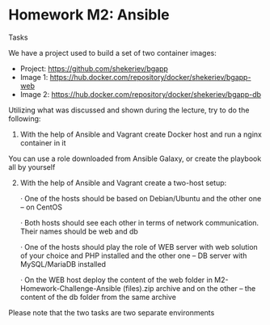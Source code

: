 

# Homework M2: Ansible

Tasks

We have a project used to build a set of two container images: 

- Project: https://github.com/shekeriev/bgapp 
- Image 1: https://hub.docker.com/repository/docker/shekeriev/bgapp-web 
- Image 2: https://hub.docker.com/repository/docker/shekeriev/bgapp-db

Utilizing what was discussed and shown during the lecture, try to do the following:



1. With the help of Ansible and Vagrant create Docker host and run a nginx container in it

You can use a role downloaded from Ansible Galaxy, or create the playbook all by yourself

2. With the help of Ansible and Vagrant create a two-host setup:

   · One of the hosts should be based on Debian/Ubuntu and the other one – on CentOS

   · Both hosts should see each other in terms of network communication. Their names should be web and db

   · One of the hosts should play the role of WEB server with web solution of your choice and PHP installed and the other one – DB server with MySQL/MariaDB installed

   · On the WEB host deploy the content of the web folder in M2-Homework-Challenge-Ansible (files).zip archive and on the other – the content of the db folder from the same archive

Please note that the two tasks are two separate environments